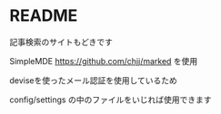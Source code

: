 # README

記事検索のサイトもどきです

SimpleMDE
https://github.com/chjj/marked
を使用

deviseを使ったメール認証を使用しているため

config/settings
の中のファイルをいじれば使用できます
